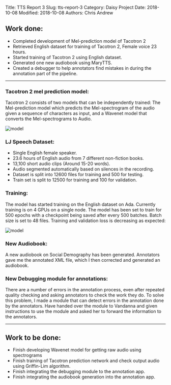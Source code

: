 Title: TTS Report 3
Slug: tts-report-3
Category: Daisy Project
Date: 2018-10-08
Modified: 2018-10-08
Authors: Chris Andrew

## Work done:
- Completed development of Mel-prediction model of Tacotron 2
- Retrieved English dataset for training of Tacotron 2, Female voice 23 hours.
- Started training of Tacotron 2 using English dataset.
- Generated one new audiobook using MaryTTS.
- Created a debugger to help annotators find mistakes in during the annotation part of the pipeline.

----

### Tacotron 2 mel prediction model:
Tacotron 2 consists of two models that can be independently trained: The Mel-prediction model which predicts the Mel-spectrogram of the audio given a sequence of characters as input, and a Wavenet model that converts the Mel-spectrograms to Audio.

![model]({filename}/images/r3_image1.png)

### LJ Speech Dataset:
- Single English female speaker.
- 23.6 hours of English audio from 7 different non-fiction books.
- 13,100 short audio clips (Around 15-20 words).
- Audio segmented automatically based on silences in the recording.
- Dataset is split into 12600 files for training and 500 for testing.
- Train set is split to 12500 for training and 100 for validation.

### Training:
The model has started training on the English dataset on Ada. Currently training is on 4 GPUs on a single node. The model has been set to train for 500 epochs with a checkpoint being saved after every 500 batches. Batch size is set to 48 files. Training and validation loss is decreasing as expected:

![model]({filename}/images/r3_image2.png)

### New Audiobook:
A new audiobook on Social Demography has been generated. Annotators gave me the annotated XML file, which I then corrected and generated an audiobook.

### New Debugging module for annotations:
There are a number of errors in the annotation process, even after repeated quality checking and asking annotators to check the work they do. To solve this problem, I made a module that can detect errors in the annotation done by the annotators. Have handed over the module to Vandanna and given instructions to use the module and asked her to forward the information to the annotators.

----

## Work to be done:
- Finish developing Wavenet model for getting raw audio using spectrograms
- Finish training of Tacotron prediction network and check output audio using Griffin-Lim algorithm.
- Finish integrating the debugging module to the annotation app.
- Finish integrating the audiobook generation into the annotation app.
